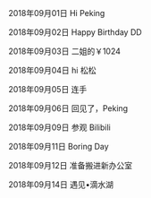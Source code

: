 2018年09月01日
Hi Peking

2018年09月02日
Happy Birthday DD

2018年09月03日
二姐的￥1024

2018年09月04日
hi 松松

2018年09月05日
连手

2018年09月06日
回见了，Peking

2018年09月09日
参观 Bilibili

2018年09月11日
Boring Day

2018年09月12日
准备搬进新办公室

2018年09月14日
遇见•滴水湖